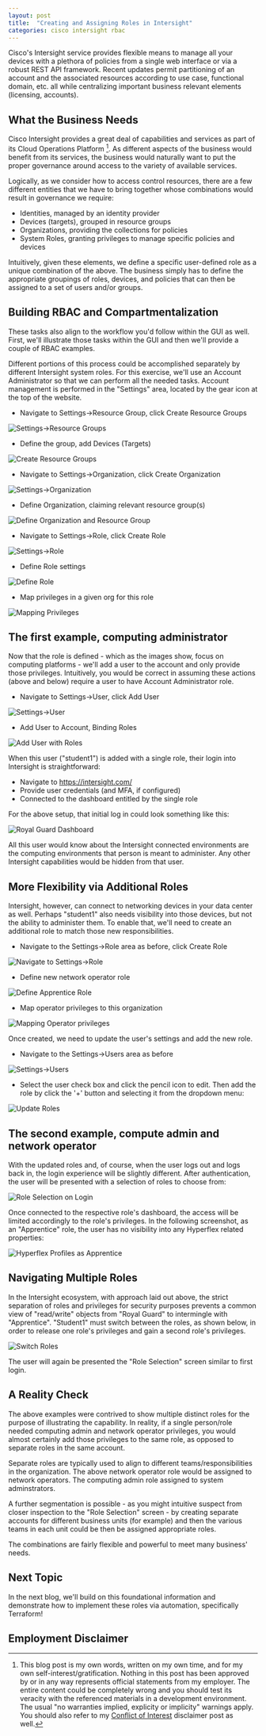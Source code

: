 ```yaml
---
layout: post
title:  "Creating and Assigning Roles in Intersight"
categories: cisco intersight rbac
---
```


Cisco's Intersight service provides flexible means to manage all your devices with a plethora of policies from a single web interface or via a robust REST API framework. Recent updates permit partitioning of an account and the associated resources according to use case, functional domain, etc. all while centralizing important business relevant elements (licensing, accounts).

## What the Business Needs

Cisco Intersight provides a great deal of capabilities and services as part of its Cloud Operations Platform [^1]. As different aspects of the business would benefit from its services, the business would naturally want to put the proper governance around access to the variety of available services.

Logically, as we consider how to access control resources, there are a few different entities that we have to bring together whose combinations would result in governance we require:

- Identities, managed by an identity provider
- Devices (targets), grouped in resource groups
- Organizations, providing the collections for policies
- System Roles, granting privileges to manage specific policies and devices

Intuitively, given these elements, we define a specific user-defined role as a unique combination of the above. The business simply has to define the appropriate groupings of roles, devices, and policies that can then be assigned to a set of users and/or groups.

## Building RBAC and Compartmentalization

These tasks also align to the workflow you'd follow within the GUI as well. First, we'll illustrate those tasks within the GUI and then we'll provide a couple of RBAC examples.

Different portions of this process could be accomplished separately by different Intersight system roles. For this exercise, we'll use an Account Administrator so that we can perform all the needed tasks. Account management is performed in the "Settings" area, located by the gear icon at the top of the website.

- Navigate to Settings->Resource Group, click Create Resource Groups

![Settings->Resource Groups](/images/intersight-rbac/rbac-gui-settings-resource-group-original.png)

- Define the group, add Devices (Targets)

![Create Resource Groups](/images/intersight-rbac/rbac-gui-settings-create-resource-group.png)

- Navigate to Settings->Organization, click Create Organization

![Settings->Organization](/images/intersight-rbac/rbac-gui-settings-organization-original.png)

- Define Organization, claiming relevant resource group(s)

![Define Organization and Resource Group](/images/intersight-rbac/rbac-gui-settings-create-organization.png)

- Navigate to Settings->Role, click Create Role

![Settings->Role](/images/intersight-rbac/rbac-gui-settings-role-original.png)

- Define Role settings

![Define Role](/images/intersight-rbac/rbac-gui-settings-create-role-guard.png)

- Map privileges in a given org for this role

![Mapping Privileges](/images/intersight-rbac/rbac-gui-settings-create-role-guard-mappings.png)

## The first example, computing administrator

Now that the role is defined - which as the images show, focus on computing platforms - we'll add a user to the account and only provide those privileges. Intuitively, you would be correct in assuming these actions (above and below) require a user to have Account Administrator role.

- Navigate to Settings->User, click Add User

![Settings->User](/images/intersight-rbac/rbac-gui-settings-user-original.png)

- Add User to Account, Binding Roles

![Add User with Roles](/images/intersight-rbac/rbac-gui-settings-add-user.png)

When this user ("student1") is added with a single role, their login into Intersight is straightforward:

- Navigate to https://intersight.com/
- Provide user credentials (and MFA, if configured)
- Connected to the dashboard entitled by the single role

For the above setup, that initial log in could look something like this:

![Royal Guard Dashboard](/images/intersight-rbac/rbac-gui-dashboard-guard-hyperflex.png)

All this user would know about the Intersight connected environments are the computing environments that person is meant to administer. Any other Intersight capabilities would be hidden from that user.

## More Flexibility via Additional Roles

Intersight, however, can connect to networking devices in your data center as well. Perhaps "student1" also needs visibility into those devices, but not the ability to administer them. To enable that, we'll need to create an additional role to match those new responsibilities.

- Navigate to the Settings->Role area as before, click Create Role

![Navigate to Settings->Role](/images/intersight-rbac/rbac-gui-settings-role-guard.png)

- Define new network operator role

![Define Apprentice Role](/images/intersight-rbac/rbac-gui-settings-create-role-apprentice.png)

- Map operator privileges to this organization

![Mapping Operator privileges](/images/intersight-rbac/rbac-gui-settings-create-role-apprentice-mappings.png)

Once created, we need to update the user's settings and add the new role.

- Navigate to the Settings->Users area as before

![Settings->Users](/images/intersight-rbac/rbac-gui-settings-user-example.png)

- Select the user check box and click the pencil icon to edit.  Then add the role by click the '+' button and selecting it from the dropdown menu:

![Update Roles](/images/intersight-rbac/rbac-gui-settings-update-user-apprentice.png)

## The second example, compute admin and network operator

With the updated roles and, of course, when the user logs out and logs back in, the login experience will be slightly different.  After authentication, the user will be presented with a selection of roles to choose from:

![Role Selection on Login](/images/intersight-rbac/rbac-gui-login-select-role.png)

Once connected to the respective role's dashboard, the access will be limited accordingly to the role's privileges.  In the following screenshot, as an "Apprentice" role, the user has no visibility into any Hyperflex related properties:

![Hyperflex Profiles as Apprentice](/images/intersight-rbac/rbac-gui-dashboard-apprentice.png)

## Navigating Multiple Roles

In the Intersight ecosystem, with approach laid out above, the strict separation of roles and privileges for security purposes prevents a common view of "read/write" objects from "Royal Guard" to intermingle with "Apprentice". "Student1" must switch between the roles, as shown below, in order to release one role's privileges and gain a second role's privileges.

![Switch Roles](/images/intersight-rbac/rbac-gui-dashboard-switch-account.jpeg)

The user will again be presented the "Role Selection" screen similar to first login.

## A Reality Check

The above examples were contrived to show multiple distinct roles for the purpose of illustrating the capability. In reality, if a single person/role needed computing admin and network operator privileges, you would almost certainly add those privileges to the same role, as opposed to separate roles in the same account.

Separate roles are typically used to align to different teams/responsibilities in the organization.  The above network operator role would be assigned to network operators.  The computing admin role assigned to system adminstrators.

A further segmentation is possible - as you might intuitive suspect from closer inspection to the "Role Selection" screen - by creating separate accounts for different business units (for example) and then the various teams in each unit could be then be assigned appropriate roles.

The combinations are fairly flexible and powerful to meet many business' needs.

## Next Topic

In the next blog, we'll build on this foundational information and demonstrate how to implement these roles via automation, specifically Terraform!

## Employment Disclaimer

[^1]: This blog post is my own words, written on my own time, and for my own self-interest/gratification. Nothing in this post has been approved by or in any way represents official statements from my employer. The entire content could be completely wrong and you should test its veracity with the referenced materials in a development environment. The usual "no warranties implied, explicity or implicity" warnings apply. You should also refer to my [Conflict of Interest](/conflict-of-interests/) disclaimer post as well.
